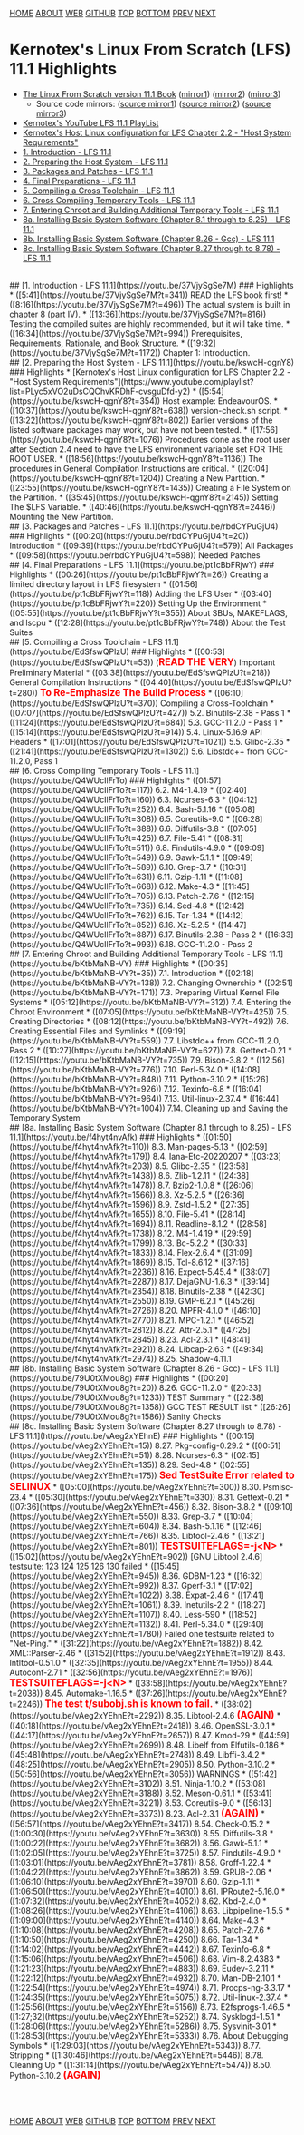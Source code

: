---
---

[HOME](index.md)
[ABOUT](README.md)
[WEB](https://osp4diss.vlsm.org/)
[GITHUB](https://github.com/os2xx/osp4diss/)
[TOP](#)
[BOTTOM](#endofpage)
[PREV](index.md#idx06)
[NEXT](index.md#idx06)

# Kernotex's Linux From Scratch (LFS) 11.1 Highlights

* [The Linux From Scratch version 11.1 Book](https://www.linuxfromscratch.org/lfs/view/11.1/)
  ([mirror1](https://lfs.mirror.fileplanet.com/lfs/view/stable/))
  ([mirror2](https://lfs-hk.koddos.net/lfs/view/stable/))
  ([mirror3](http://lfs.linux-sysadmin.com/lfs/view/stable/))
  * Source code mirrors: 
  ([source mirror1](https://mirror.fileplanet.com/lfs/pub/lfs/lfs-packages/11.1/))
  ([source mirror2](https://mirror.download.it/lfs/pub/lfs/lfs-packages/11.1/))
  ([source mirror3](https://mirror.koddos.net/lfs/lfs-packages/11.0/))
* [Kernotex's YouTube LFS 11.1 PlayList](https://www.youtube.com/playlist?list=PLyc5xVO2uDsCCsisiiWrZJgnHmK18Mr7j)
* [Kernotex's Host Linux configuration for LFS Chapter 2.2 - "Host System Requirements"](https://www.youtube.com/playlist?list=PLyc5xVO2uDsCQChvKRDhF-cvsguDfd-y2)
* [1. Introduction - LFS 11.1](#idx01)
* [2. Preparing the Host System - LFS 11.1](#idx02)
* [3. Packages and Patches - LFS 11.1](#idx03)
* [4. Final Preparations - LFS 11.1](#idx04)
* [5. Compiling a Cross Toolchain - LFS 11.1](#idx05)
* [6. Cross Compiling Temporary Tools - LFS 11.1](#idx06)
* [7. Entering Chroot and Building Additional Temporary Tools - LFS 11.1](#idx07)
* [8a. Installing Basic System Software (Chapter 8.1 through to 8.25) - LFS 11.1](#idx08a)
* [8b. Installing Basic System Software (Chapter 8.26 - Gcc) - LFS 11.1](#idx08b)
* [8c. Installing Basic System Software (Chapter 8.27 through to 8.78) - LFS 11.1](#idx08c)

<br id="idx01">
## [1. Introduction - LFS 11.1](https://youtu.be/37VjySgSe7M)
### Highlights
* ([5:41](https://youtu.be/37VjySgSe7M?t=341)) READ the LFS book first! 
* ([8:16](https://youtu.be/37VjySgSe7M?t=496)) The actual system is built in chapter 8 (part IV).
* ([13:36](https://youtu.be/37VjySgSe7M?t=816)) Testing the compiled suites are highly recommended, but it will take time. 
* ([16:34](https://youtu.be/37VjySgSe7M?t=994)) Prerequisites, Requirements, Rationale, and Book Structure.
* ([19:32](https://youtu.be/37VjySgSe7M?t=1172)) Chapter 1: Introduction.

<br id="idx02">
## [2. Preparing the Host System - LFS 11.1](https://youtu.be/kswcH-qgnY8)
### Highlights
* [Kernotex's Host Linux configuration for LFS Chapter 2.2 - "Host System Requirements"](https://www.youtube.com/playlist?list=PLyc5xVO2uDsCQChvKRDhF-cvsguDfd-y2)
* ([5:54](https://youtu.be/kswcH-qgnY8?t=354)) Host example: EndeavourOS.
* ([10:37](https://youtu.be/kswcH-qgnY8?t=638)) version-check.sh script.
* ([13:22](https://youtu.be/kswcH-qgnY8?t=802)) Earlier versions of the listed software packages may work, but have not been tested.
* ([17:56](https://youtu.be/kswcH-qgnY8?t=1076)) Procedures done as the root user after Section 2.4 need to have the LFS environment variable set FOR THE ROOT USER.
* ([18:56](https://youtu.be/kswcH-qgnY8?t=1136)) The procedures in General Compilation Instructions are critical. 
* ([20:04](https://youtu.be/kswcH-qgnY8?t=1204)) Creating a New Partition.
* ([23:55](https://youtu.be/kswcH-qgnY8?t=1435)) Creating a File System on the Partition.
* ([35:45](https://youtu.be/kswcH-qgnY8?t=2145)) Setting The $LFS Variable.
* ([40:46](https://youtu.be/kswcH-qgnY8?t=2446)) Mounting the New Partition.

<br id="idx03">
## [3. Packages and Patches - LFS 11.1](https://youtu.be/rbdCYPuGjU4)
### Highlights
* ([00:20](https://youtu.be/rbdCYPuGjU4?t=20)) Introduction
* ([09:39](https://youtu.be/rbdCYPuGjU4?t=579)) All Packages
* ([09:58](https://youtu.be/rbdCYPuGjU4?t=598)) Needed Patches

<br id="idx04">
## [4. Final Preparations - LFS 11.1](https://youtu.be/pt1cBbFRjwY)
### Highlights
* ([00:26](https://youtu.be/pt1cBbFRjwY?t=26)) Creating a limited directory layout in LFS filesystem
* ([01:56](https://youtu.be/pt1cBbFRjwY?t=118)) Adding the LFS User
* ([03:40](https://youtu.be/pt1cBbFRjwY?t=220)) Setting Up the Environment
* ([05:55](https://youtu.be/pt1cBbFRjwY?t=355)) About SBUs, MAKEFLAGS, and lscpu
* ([12:28](https://youtu.be/pt1cBbFRjwY?t=748)) About the Test Suites

<br id="idx05">
## [5. Compiling a Cross Toolchain - LFS 11.1](https://youtu.be/EdSfswQPlzU)
### Highlights
* ([00:53](https://youtu.be/EdSfswQPlzU?t=53)) 
  (<span style="color:red; font-weight:bold; font-size:larger;">READ THE VERY</span>) Important Preliminary Material
* ([03:38](https://youtu.be/EdSfswQPlzU?t=218)) General Compilation Instructions
  * ([04:40](https://youtu.be/EdSfswQPlzU?t=280)) <span style="color:red; 
    font-weight:bold; font-size:larger;">To Re-Emphasize The Build Process</span>
* ([06:10](https://youtu.be/EdSfswQPlzU?t=370)) Compiling a Cross-Toolchain
* ([07:07](https://youtu.be/EdSfswQPlzU?t=427)) 5.2. Binutils-2.38 - Pass 1
* ([11:24](https://youtu.be/EdSfswQPlzU?t=684)) 5.3. GCC-11.2.0 - Pass 1
* ([15:14](https://youtu.be/EdSfswQPlzU?t=914)) 5.4. Linux-5.16.9 API Headers
* ([17:01](https://youtu.be/EdSfswQPlzU?t=1021)) 5.5. Glibc-2.35
* ([21:41](https://youtu.be/EdSfswQPlzU?t=1302)) 5.6. Libstdc++ from GCC-11.2.0, Pass 1

<br id="idx06">
## [6. Cross Compiling Temporary Tools - LFS 11.1](https://youtu.be/Q4WUcIlFrTo)
### Highlights
* ([01:57](https://youtu.be/Q4WUcIlFrTo?t=117)) 6.2. M4-1.4.19
* ([02:40](https://youtu.be/Q4WUcIlFrTo?t=160)) 6.3. Ncurses-6.3
* ([04:12](https://youtu.be/Q4WUcIlFrTo?t=252)) 6.4. Bash-5.1.16
* ([05:08](https://youtu.be/Q4WUcIlFrTo?t=308)) 6.5. Coreutils-9.0
* ([06:28](https://youtu.be/Q4WUcIlFrTo?t=388)) 6.6. Diffutils-3.8
* ([07:05](https://youtu.be/Q4WUcIlFrTo?t=425)) 6.7. File-5.41
* ([08:31](https://youtu.be/Q4WUcIlFrTo?t=511)) 6.8. Findutils-4.9.0
* ([09:09](https://youtu.be/Q4WUcIlFrTo?t=549)) 6.9. Gawk-5.1.1
* ([09:49](https://youtu.be/Q4WUcIlFrTo?t=589)) 6.10. Grep-3.7
* ([10:31](https://youtu.be/Q4WUcIlFrTo?t=631)) 6.11. Gzip-1.11
* ([11:08](https://youtu.be/Q4WUcIlFrTo?t=668)) 6.12. Make-4.3
* ([11:45](https://youtu.be/Q4WUcIlFrTo?t=705)) 6.13. Patch-2.7.6
* ([12:15](https://youtu.be/Q4WUcIlFrTo?t=735)) 6.14. Sed-4.8
* ([12:42](https://youtu.be/Q4WUcIlFrTo?t=762)) 6.15. Tar-1.34
* ([14:12](https://youtu.be/Q4WUcIlFrTo?t=852)) 6.16. Xz-5.2.5
* ([14:47](https://youtu.be/Q4WUcIlFrTo?t=887)) 6.17. Binutils-2.38 - Pass 2
* ([16:33](https://youtu.be/Q4WUcIlFrTo?t=993)) 6.18. GCC-11.2.0 - Pass 2

<br id="idx07">
## [7. Entering Chroot and Building Additional Temporary Tools - LFS 11.1](https://youtu.be/bKtbMaNB-VY)
### Highlights
* ([00:35](https://youtu.be/bKtbMaNB-VY?t=35)) 7.1. Introduction
* ([02:18](https://youtu.be/bKtbMaNB-VY?t=138)) 7.2. Changing Ownership
* ([02:51](https://youtu.be/bKtbMaNB-VY?t=171)) 7.3. Preparing Virtual Kernel File Systems
* ([05:12](https://youtu.be/bKtbMaNB-VY?t=312)) 7.4. Entering the Chroot Environment
* ([07:05](https://youtu.be/bKtbMaNB-VY?t=425)) 7.5. Creating Directories
* ([08:12](https://youtu.be/bKtbMaNB-VY?t=492)) 7.6. Creating Essential Files and Symlinks
* ([09:19](https://youtu.be/bKtbMaNB-VY?t=559)) 7.7. Libstdc++ from GCC-11.2.0, Pass 2
* ([10:27](https://youtu.be/bKtbMaNB-VY?t=627)) 7.8. Gettext-0.21
* ([12:15](https://youtu.be/bKtbMaNB-VY?t=735)) 7.9. Bison-3.8.2
* ([12:56](https://youtu.be/bKtbMaNB-VY?t=776)) 7.10. Perl-5.34.0
* ([14:08](https://youtu.be/bKtbMaNB-VY?t=848)) 7.11. Python-3.10.2
* ([15:26](https://youtu.be/bKtbMaNB-VY?t=926)) 7.12. Texinfo-6.8
* ([16:04](https://youtu.be/bKtbMaNB-VY?t=964)) 7.13. Util-linux-2.37.4
* ([16:44](https://youtu.be/bKtbMaNB-VY?t=1004)) 7.14. Cleaning up and Saving the Temporary System

<br id="idx08a">
## [8a. Installing Basic System Software (Chapter 8.1 through to 8.25) - LFS 11.1](https://youtu.be/f4hyt4nvAfk)
### Highlights
* ([01:50](https://youtu.be/f4hyt4nvAfk?t=110)) 8.3. Man-pages-5.13
* ([02:59](https://youtu.be/f4hyt4nvAfk?t=179)) 8.4. Iana-Etc-20220207
* ([03:23](https://youtu.be/f4hyt4nvAfk?t=203)) 8.5. Glibc-2.35
* ([23:58](https://youtu.be/f4hyt4nvAfk?t=1438)) 8.6. Zlib-1.2.11
* ([24:38](https://youtu.be/f4hyt4nvAfk?t=1478)) 8.7. Bzip2-1.0.8
* ([26:06](https://youtu.be/f4hyt4nvAfk?t=1566)) 8.8. Xz-5.2.5
* ([26:36](https://youtu.be/f4hyt4nvAfk?t=1596)) 8.9. Zstd-1.5.2
* ([27:35](https://youtu.be/f4hyt4nvAfk?t=1655)) 8.10. File-5.41
* ([28:14](https://youtu.be/f4hyt4nvAfk?t=1694)) 8.11. Readline-8.1.2
* ([28:58](https://youtu.be/f4hyt4nvAfk?t=1738)) 8.12. M4-1.4.19
* ([29:59](https://youtu.be/f4hyt4nvAfk?t=1799)) 8.13. Bc-5.2.2
* ([30:33](https://youtu.be/f4hyt4nvAfk?t=1833)) 8.14. Flex-2.6.4
* ([31:09](https://youtu.be/f4hyt4nvAfk?t=1869)) 8.15. Tcl-8.6.12
* ([37:16](https://youtu.be/f4hyt4nvAfk?t=2236)) 8.16. Expect-5.45.4
* ([38:07](https://youtu.be/f4hyt4nvAfk?t=2287)) 8.17. DejaGNU-1.6.3
* ([39:14](https://youtu.be/f4hyt4nvAfk?t=2354)) 8.18. Binutils-2.38
* ([42:30](https://youtu.be/f4hyt4nvAfk?t=2550)) 8.19. GMP-6.2.1
* ([45:26](https://youtu.be/f4hyt4nvAfk?t=2726)) 8.20. MPFR-4.1.0
* ([46:10](https://youtu.be/f4hyt4nvAfk?t=2770)) 8.21. MPC-1.2.1
* ([46:52](https://youtu.be/f4hyt4nvAfk?t=2812)) 8.22. Attr-2.5.1
* ([47:25](https://youtu.be/f4hyt4nvAfk?t=2845)) 8.23. Acl-2.3.1
* ([48:41](https://youtu.be/f4hyt4nvAfk?t=2921)) 8.24. Libcap-2.63
* ([49:34](https://youtu.be/f4hyt4nvAfk?t=2974)) 8.25. Shadow-4.11.1

<br id="idx08b">
## [8b. Installing Basic System Software (Chapter 8.26 - Gcc) - LFS 11.1](https://youtu.be/79U0tXMou8g)
### Highlights
* ([00:20](https://youtu.be/79U0tXMou8g?t=20))  8.26. GCC-11.2.0
* ([20:33](https://youtu.be/79U0tXMou8g?t=1233)) TEST Summary
* ([22:38](https://youtu.be/79U0tXMou8g?t=1358)) GCC TEST RESULT list
* ([26:26](https://youtu.be/79U0tXMou8g?t=1586)) Sanity Checks

<br id="idx08c">
## [8c. Installing Basic System Software (Chapter 8.27 through to 8.78) - LFS 11.1](https://youtu.be/vAeg2xYEhnE)
### Highlights
* ([00:15](https://youtu.be/vAeg2xYEhnE?t=15)) 8.27. Pkg-config-0.29.2
* ([00:51](https://youtu.be/vAeg2xYEhnE?t=51)) 8.28. Ncurses-6.3
* ([02:15](https://youtu.be/vAeg2xYEhnE?t=135)) 8.29. Sed-4.8
  * ([02:55](https://youtu.be/vAeg2xYEhnE?t=175)) <span style="color:red; font-weight:bold; font-size:larger;">Sed 
    TestSuite Error related to SELINUX</span>
* ([05:00](https://youtu.be/vAeg2xYEhnE?t=300)) 8.30. Psmisc-23.4
* ([05:30](https://youtu.be/vAeg2xYEhnE?t=330)) 8.31. Gettext-0.21
* ([07:36](https://youtu.be/vAeg2xYEhnE?t=456)) 8.32. Bison-3.8.2
* ([09:10](https://youtu.be/vAeg2xYEhnE?t=550)) 8.33. Grep-3.7
* ([10:04](https://youtu.be/vAeg2xYEhnE?t=604)) 8.34. Bash-5.1.16
* ([12:46](https://youtu.be/vAeg2xYEhnE?t=766)) 8.35. Libtool-2.4.6
  * ([13:21](https://youtu.be/vAeg2xYEhnE?t=801)) <span style="color:red; font-weight:bold; 
    font-size:larger;">TESTSUITEFLAGS=-j&lt;N&gt;</span>
  * ([15:02](https://youtu.be/vAeg2xYEhnE?t=902)) [GNU Libtool 2.4.6] testsuite: 123 124 125 126 130 failed
* ([15:45](https://youtu.be/vAeg2xYEhnE?t=945)) 8.36. GDBM-1.23
* ([16:32](https://youtu.be/vAeg2xYEhnE?t=992)) 8.37. Gperf-3.1
* ([17:02](https://youtu.be/vAeg2xYEhnE?t=1022)) 8.38. Expat-2.4.6
* ([17:41](https://youtu.be/vAeg2xYEhnE?t=1061)) 8.39. Inetutils-2.2
* ([18:27](https://youtu.be/vAeg2xYEhnE?t=1107)) 8.40. Less-590
* ([18:52](https://youtu.be/vAeg2xYEhnE?t=1132)) 8.41. Perl-5.34.0
  * ([29:40](https://youtu.be/vAeg2xYEhnE?t=1780)) Failed one testsuite related to "Net-Ping."
* ([31:22](https://youtu.be/vAeg2xYEhnE?t=1882)) 8.42. XML::Parser-2.46
* ([31:52](https://youtu.be/vAeg2xYEhnE?t=1912)) 8.43. Intltool-0.51.0
* ([32:35](https://youtu.be/vAeg2xYEhnE?t=1955)) 8.44. Autoconf-2.71
  * ([32:56](https://youtu.be/vAeg2xYEhnE?t=1976)) <span style="color:red; font-weight:bold; 
    font-size:larger;">TESTSUITEFLAGS=-j&lt;N&gt;</span>
* ([33:58](https://youtu.be/vAeg2xYEhnE?t=2038)) 8.45. Automake-1.16.5
  * ([37:26](https://youtu.be/vAeg2xYEhnE?t=2246))
    <span style="color:red; font-weight:bold; font-size:larger;">
    The test t/subobj.sh is known to fail.
    </span>
* ([38:02](https://youtu.be/vAeg2xYEhnE?t=2292)) 8.35. Libtool-2.4.6
  <span style="color:red; font-weight:bold; font-size:larger;">(AGAIN)</span>
* ([40:18](https://youtu.be/vAeg2xYEhnE?t=2418)) 8.46. OpenSSL-3.0.1
* ([44:17](https://youtu.be/vAeg2xYEhnE?t=2657)) 8.47. Kmod-29
* ([44:59](https://youtu.be/vAeg2xYEhnE?t=2699)) 8.48. Libelf from Elfutils-0.186
* ([45:48](https://youtu.be/vAeg2xYEhnE?t=2748)) 8.49. Libffi-3.4.2
* ([48:25](https://youtu.be/vAeg2xYEhnE?t=2905)) 8.50. Python-3.10.2
  * ([50:56](https://youtu.be/vAeg2xYEhnE?t=3056)) WARNINGS
* ([51:42](https://youtu.be/vAeg2xYEhnE?t=3102)) 8.51. Ninja-1.10.2
* ([53:08](https://youtu.be/vAeg2xYEhnE?t=3188)) 8.52. Meson-0.61.1
* ([53:41](https://youtu.be/vAeg2xYEhnE?t=3221)) 8.53. Coreutils-9.0
* ([56:13](https://youtu.be/vAeg2xYEhnE?t=3373)) 8.23. Acl-2.3.1
  <span style="color:red; font-weight:bold; font-size:larger;">(AGAIN)</span>
* ([56:57](https://youtu.be/vAeg2xYEhnE?t=3417)) 8.54. Check-0.15.2
* ([1:00:30](https://youtu.be/vAeg2xYEhnE?t=3630)) 8.55. Diffutils-3.8
* ([1:00:22](https://youtu.be/vAeg2xYEhnE?t=3682)) 8.56. Gawk-5.1.1
* ([1:02:05](https://youtu.be/vAeg2xYEhnE?t=3725)) 8.57. Findutils-4.9.0
* ([1:03:01](https://youtu.be/vAeg2xYEhnE?t=3781)) 8.58. Groff-1.22.4
* ([1:04:22](https://youtu.be/vAeg2xYEhnE?t=3862)) 8.59. GRUB-2.06
* ([1:06:10](https://youtu.be/vAeg2xYEhnE?t=3970)) 8.60. Gzip-1.11
* ([1:06:50](https://youtu.be/vAeg2xYEhnE?t=4010)) 8.61. IPRoute2-5.16.0
* ([1:07:32](https://youtu.be/vAeg2xYEhnE?t=4052)) 8.62. Kbd-2.4.0
* ([1:08:26](https://youtu.be/vAeg2xYEhnE?t=4106)) 8.63. Libpipeline-1.5.5
* ([1:09:00](https://youtu.be/vAeg2xYEhnE?t=4140)) 8.64. Make-4.3
* ([1:10:08](https://youtu.be/vAeg2xYEhnE?t=4208)) 8.65. Patch-2.7.6
* ([1:10:50](https://youtu.be/vAeg2xYEhnE?t=4250)) 8.66. Tar-1.34
* ([1:14:02](https://youtu.be/vAeg2xYEhnE?t=4442)) 8.67. Texinfo-6.8
* ([1:15:06](https://youtu.be/vAeg2xYEhnE?t=4506)) 8.68. Vim-8.2.4383
* ([1:21:23](https://youtu.be/vAeg2xYEhnE?t=4883)) 8.69. Eudev-3.2.11
* ([1:22:12](https://youtu.be/vAeg2xYEhnE?t=4932)) 8.70. Man-DB-2.10.1
* ([1:22:54](https://youtu.be/vAeg2xYEhnE?t=4974)) 8.71. Procps-ng-3.3.17
* ([1:24:35](https://youtu.be/vAeg2xYEhnE?t=5075)) 8.72. Util-linux-2.37.4
* ([1:25:56](https://youtu.be/vAeg2xYEhnE?t=5156)) 8.73. E2fsprogs-1.46.5
* ([1:27;32](https://youtu.be/vAeg2xYEhnE?t=5252)) 8.74. Sysklogd-1.5.1
* ([1:28:06](https://youtu.be/vAeg2xYEhnE?t=5286)) 8.75. Sysvinit-3.01
* ([1:28:53](https://youtu.be/vAeg2xYEhnE?t=5333)) 8.76. About Debugging Symbols
* ([1:29:03](https://youtu.be/vAeg2xYEhnE?t=5343)) 8.77. Stripping
* ([1:30:46](https://youtu.be/vAeg2xYEhnE?t=5446)) 8.78. Cleaning Up
* ([1:31:14](https://youtu.be/vAeg2xYEhnE?t=5474)) 8.50. Python-3.10.2
  <span style="color:red; font-weight:bold; font-size:larger;">(AGAIN)</span>

<br id="endofpage"><br>

[HOME](index.md)
[ABOUT](README.md)
[WEB](https://osp4diss.vlsm.org/)
[GITHUB](https://github.com/os2xx/osp4diss/)
[TOP](#)
[BOTTOM](#endofpage)
[PREV](index.md#idx06)
[NEXT](index.md#idx06)
<br>

